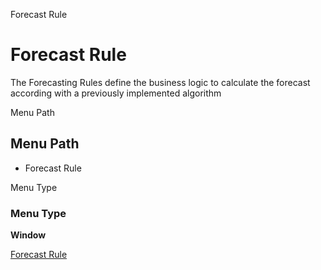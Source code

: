 
Forecast Rule
# Forecast Rule


The Forecasting Rules define the business logic to calculate the forecast according with a previously implemented algorithm

Menu Path
## Menu Path



- Forecast Rule

Menu Type
### Menu Type

**Window**


[Forecast Rule](../../functional-guide/window/window-forecast-rule.md)